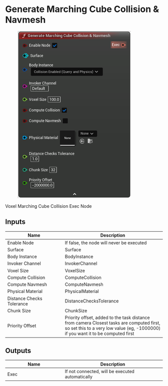 # Generate Marching Cube Collision & Navmesh

<div align="left" data-full-width="false">

<figure><img src="../../../.gitbook/assets/Generate_Marching_Cube_Collision_&#x26;_Navmesh.png" alt=""><figcaption></figcaption></figure>

</div>

Voxel Marching Cube Collision Exec Node

## Inputs

<table><thead><tr><th width="170">Name</th><th>Description</th></tr></thead><tbody><tr><td>Enable Node</td><td>If false, the node will never be executed</td></tr><tr><td>Surface</td><td>Surface</td></tr><tr><td>Body Instance</td><td>BodyInstance</td></tr><tr><td>Invoker Channel</td><td>InvokerChannel</td></tr><tr><td>Voxel Size</td><td>VoxelSize</td></tr><tr><td>Compute Collision</td><td>ComputeCollision</td></tr><tr><td>Compute Navmesh</td><td>ComputeNavmesh</td></tr><tr><td>Physical Material</td><td>PhysicalMaterial</td></tr><tr><td>Distance Checks Tolerance</td><td>DistanceChecksTolerance</td></tr><tr><td>Chunk Size</td><td>ChunkSize</td></tr><tr><td>Priority Offset</td><td>Priority offset, added to the task distance from camera Closest tasks are computed first, so set this to a very low value (eg, -1000000) if you want it to be computed first</td></tr></tbody></table>

## Outputs

<table><thead><tr><th width="170">Name</th><th>Description</th></tr></thead><tbody><tr><td>Exec</td><td>If not connected, will be executed automatically</td></tr></tbody></table>
